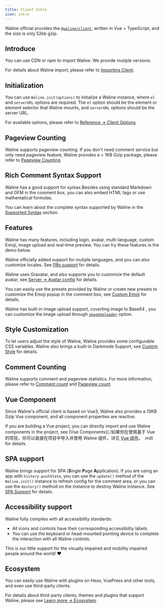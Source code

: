 ```yaml
---
title: Client Intro
icon: intro
---
```


Waline official provides the [`@waline/client`](https://www.npmjs.com/package/@waline/client), written in Vue + TypeScript, and the size is only 52kb gzip.

## Introduce

You can use CDN or npm to import Waline. We provide mutiple versions.

For details about Waline import, please refer to [Importing Client](./import.md).

## Initialization

You can use `Waline.init(options)` to initialize a Waline instance, where `el` and `serverURL` options are required. The `el` option should be the element or element selector that Waline mounts, and `serverURL` options should be the server URL.

For available options, please refer to [Reference → Client Options](../../reference/client.md).

## Pageview Counting

Waline supports pageview counting. If you don't need comment service but only need pageview feature, Waline provides a < 1KB Gzip package, please refer to [Pageview Counting](pageview.md).

## Rich Comment Syntax Support

Waline has a good support for syntax.Besides using standard Markdown and GFM in the comment box, you can also embed HTML tags or use mathematical formulas.

You can learn about the complete syntax supported by Waline in the [Supported Syntax](./syntax.md) section.

## Features

Waline has many features, including login, avatar, multi-language, custom Emoji, image upload and real-time preview. You can try these features in the demo below.

Waline officially added support for mutiple languages, and you can also customize locales. See [I18n support](./i18n.md) for details.

Waline uses Gravatar, and also supports you to customize the default avatar, see [Server → Avatar config](../server/intro.md#avatar) for details.

You can easily use the presets provided by Waline or create new presets to customize the Emoji popup in the comment box, see [Custom Emoji](./emoji.md) for details.

Waline has built-in image upload support, coverting image to Base64 , you can customize the image upload through [`imageUploader`](../../reference/client.md#uploadimage) option.

## Style Customization

To let users adjust the style of Waline, Waline provides some configurable CSS variables. Waline also brings a built-in Darkmode Support, see [Custom Style](./style.md) for details.

## Comment Counting

Waline supports comment and pageview statistics. For more information, please refer to [Comment count](comment.md) and [Pageview count](pageview.md).

## Vue Component

Since Waline's official client is based on Vue3, Waline also provides a 13KB Gzip Vue component, and all component properties are reactive.

If you are building a Vue project, you can directly import and use Waline components in the project, see [Vue Components](./如果你在使用基于 Vue 的项目，你可以直接在项目中导入并使用 Waline 组件，详见 [Vue 组件](./component.md)。
.md) for details.

## SPA support

Waline brings support for SPA (**S**ingle **P**age **A**pplication). If you are using an app with `history.pushState`, you can use the `update()` method of the `Waline.init()` instance to refresh config for the comment area, or you can use the `destory()` method on the instance to destroy Waline instance. See [SPA Support](./spa.md) for details.

## Accessibility support

Waline fully complies with all accessibility standards:

- All icons and controls have their corresponding accessibility labels.
- You can use the keyboard or head-mounted pointing device to complete the interaction with all Waline controls.

This is our little support for the visually impaired and mobility impaired people around the world! :heart:

## Ecosystem

You can easily use Waline with plugins on Hexo, VuePress and other tools, and even use third-party clients.

For details about third-party clients, themes and plugins that support Waline, please see [Learn more → Ecosystem](../../advanced/ecosystem.md).
